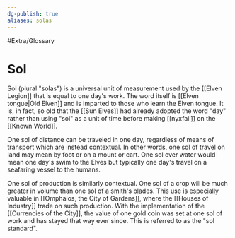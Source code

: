 ```yaml
---
dg-publish: true
aliases: solas
---
```

#Extra/Glossary 
# Sol

Sol (plural "solas") is a universal unit of measurement used by the [[Elven Legion]] that is equal to one day's work. The word itself is [[Elven tongue|Old Elven]] and is imparted to those who learn the Elven tongue. It is, in fact, so old that the [[Sun Elves]] had already adopted the word "day" rather than using "sol" as a unit of time before making [[nyxfall]] on the [[Known World]].

One sol of distance can be traveled in one day, regardless of means of transport which are instead contextual. In other words, one sol of travel on land may mean by foot or on a mount or cart. One sol over water would mean one day's swim to the Elves but typically one day's travel on a seafaring vessel to the humans.

One sol of production is similarly contextual. One sol of a crop will be much greater in volume than one sol of a smith's blades. This use is especially valuable in [[Omphalos, the City of Gardens]], where the [[Houses of Industry]] trade on such production. With the implementation of the [[Currencies of the City]], the value of one gold coin was set at one sol of work and has stayed that way ever since. This is referred to as the "sol standard".